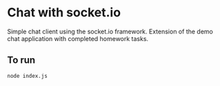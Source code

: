 # Chat with socket.io
Simple chat client using the socket.io framework. Extension of the demo chat application with completed homework tasks. 

## To run
```
node index.js
```
